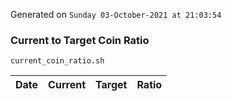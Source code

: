 Generated on `Sunday 03-October-2021 at 21:03:54`

### Current to Target Coin Ratio
`current_coin_ratio.sh`

Date|Current|Target|Ratio
---|---|---|---
